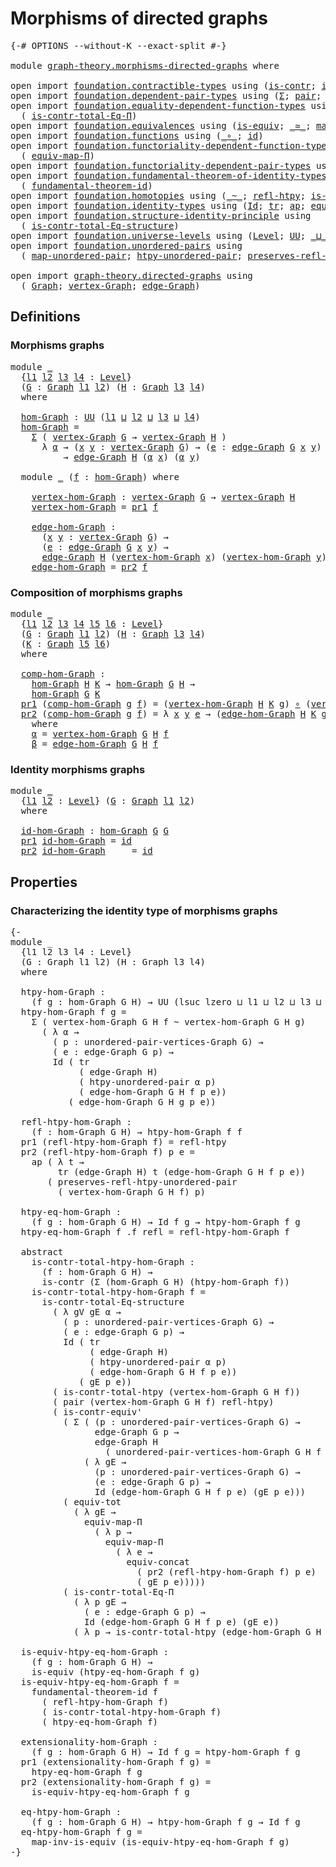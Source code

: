 # Morphisms of directed graphs

<pre class="Agda"><a id="41" class="Symbol">{-#</a> <a id="45" class="Keyword">OPTIONS</a> <a id="53" class="Pragma">--without-K</a> <a id="65" class="Pragma">--exact-split</a> <a id="79" class="Symbol">#-}</a>

<a id="84" class="Keyword">module</a> <a id="91" href="graph-theory.morphisms-directed-graphs.html" class="Module">graph-theory.morphisms-directed-graphs</a> <a id="130" class="Keyword">where</a>

<a id="137" class="Keyword">open</a> <a id="142" class="Keyword">import</a> <a id="149" href="foundation.contractible-types.html" class="Module">foundation.contractible-types</a> <a id="179" class="Keyword">using</a> <a id="185" class="Symbol">(</a><a id="186" href="foundation-core.contractible-types.html#1006" class="Function">is-contr</a><a id="194" class="Symbol">;</a> <a id="196" href="foundation-core.contractible-types.html#3813" class="Function">is-contr-equiv&#39;</a><a id="211" class="Symbol">)</a>
<a id="213" class="Keyword">open</a> <a id="218" class="Keyword">import</a> <a id="225" href="foundation.dependent-pair-types.html" class="Module">foundation.dependent-pair-types</a> <a id="257" class="Keyword">using</a> <a id="263" class="Symbol">(</a><a id="264" href="foundation-core.dependent-pair-types.html#515" class="Record">Σ</a><a id="265" class="Symbol">;</a> <a id="267" href="foundation-core.dependent-pair-types.html#588" class="InductiveConstructor">pair</a><a id="271" class="Symbol">;</a> <a id="273" href="foundation-core.dependent-pair-types.html#605" class="Field">pr1</a><a id="276" class="Symbol">;</a> <a id="278" href="foundation-core.dependent-pair-types.html#617" class="Field">pr2</a><a id="281" class="Symbol">)</a>
<a id="283" class="Keyword">open</a> <a id="288" class="Keyword">import</a> <a id="295" href="foundation.equality-dependent-function-types.html" class="Module">foundation.equality-dependent-function-types</a> <a id="340" class="Keyword">using</a>
  <a id="348" class="Symbol">(</a> <a id="350" href="foundation.equality-dependent-function-types.html#1026" class="Function">is-contr-total-Eq-Π</a><a id="369" class="Symbol">)</a>
<a id="371" class="Keyword">open</a> <a id="376" class="Keyword">import</a> <a id="383" href="foundation.equivalences.html" class="Module">foundation.equivalences</a> <a id="407" class="Keyword">using</a> <a id="413" class="Symbol">(</a><a id="414" href="foundation-core.equivalences.html#1556" class="Function">is-equiv</a><a id="422" class="Symbol">;</a> <a id="424" href="foundation-core.equivalences.html#1621" class="Function Operator">_≃_</a><a id="427" class="Symbol">;</a> <a id="429" href="foundation-core.equivalences.html#4187" class="Function">map-inv-is-equiv</a><a id="445" class="Symbol">)</a>
<a id="447" class="Keyword">open</a> <a id="452" class="Keyword">import</a> <a id="459" href="foundation.functions.html" class="Module">foundation.functions</a> <a id="480" class="Keyword">using</a> <a id="486" class="Symbol">(</a><a id="487" href="foundation-core.functions.html#420" class="Function Operator">_∘_</a><a id="490" class="Symbol">;</a> <a id="492" href="foundation-core.functions.html#322" class="Function">id</a><a id="494" class="Symbol">)</a>
<a id="496" class="Keyword">open</a> <a id="501" class="Keyword">import</a> <a id="508" href="foundation.functoriality-dependent-function-types.html" class="Module">foundation.functoriality-dependent-function-types</a> <a id="558" class="Keyword">using</a>
  <a id="566" class="Symbol">(</a> <a id="568" href="foundation-core.functoriality-dependent-function-types.html#2222" class="Function">equiv-map-Π</a><a id="579" class="Symbol">)</a>
<a id="581" class="Keyword">open</a> <a id="586" class="Keyword">import</a> <a id="593" href="foundation.functoriality-dependent-pair-types.html" class="Module">foundation.functoriality-dependent-pair-types</a> <a id="639" class="Keyword">using</a> <a id="645" class="Symbol">(</a><a id="646" href="foundation-core.functoriality-dependent-pair-types.html#6817" class="Function">equiv-tot</a><a id="655" class="Symbol">)</a>
<a id="657" class="Keyword">open</a> <a id="662" class="Keyword">import</a> <a id="669" href="foundation.fundamental-theorem-of-identity-types.html" class="Module">foundation.fundamental-theorem-of-identity-types</a> <a id="718" class="Keyword">using</a>
  <a id="726" class="Symbol">(</a> <a id="728" href="foundation-core.fundamental-theorem-of-identity-types.html#1904" class="Function">fundamental-theorem-id</a><a id="750" class="Symbol">)</a>
<a id="752" class="Keyword">open</a> <a id="757" class="Keyword">import</a> <a id="764" href="foundation.homotopies.html" class="Module">foundation.homotopies</a> <a id="786" class="Keyword">using</a> <a id="792" class="Symbol">(</a><a id="793" href="foundation-core.homotopies.html#627" class="Function Operator">_~_</a><a id="796" class="Symbol">;</a> <a id="798" href="foundation-core.homotopies.html#741" class="Function">refl-htpy</a><a id="807" class="Symbol">;</a> <a id="809" href="foundation.homotopies.html#3155" class="Function">is-contr-total-htpy</a><a id="828" class="Symbol">)</a>
<a id="830" class="Keyword">open</a> <a id="835" class="Keyword">import</a> <a id="842" href="foundation.identity-types.html" class="Module">foundation.identity-types</a> <a id="868" class="Keyword">using</a> <a id="874" class="Symbol">(</a><a id="875" href="foundation-core.identity-types.html#1767" class="Datatype">Id</a><a id="877" class="Symbol">;</a> <a id="879" href="foundation-core.identity-types.html#5702" class="Function">tr</a><a id="881" class="Symbol">;</a> <a id="883" href="foundation-core.identity-types.html#4003" class="Function">ap</a><a id="885" class="Symbol">;</a> <a id="887" href="foundation.identity-types.html#1935" class="Function">equiv-concat</a><a id="899" class="Symbol">;</a> <a id="901" href="foundation-core.identity-types.html#1820" class="InductiveConstructor">refl</a><a id="905" class="Symbol">)</a>
<a id="907" class="Keyword">open</a> <a id="912" class="Keyword">import</a> <a id="919" href="foundation.structure-identity-principle.html" class="Module">foundation.structure-identity-principle</a> <a id="959" class="Keyword">using</a>
  <a id="967" class="Symbol">(</a> <a id="969" href="foundation.structure-identity-principle.html#1355" class="Function">is-contr-total-Eq-structure</a><a id="996" class="Symbol">)</a>
<a id="998" class="Keyword">open</a> <a id="1003" class="Keyword">import</a> <a id="1010" href="foundation.universe-levels.html" class="Module">foundation.universe-levels</a> <a id="1037" class="Keyword">using</a> <a id="1043" class="Symbol">(</a><a id="1044" href="Agda.Primitive.html#597" class="Postulate">Level</a><a id="1049" class="Symbol">;</a> <a id="1051" href="foundation-core.universe-levels.html#235" class="Primitive">UU</a><a id="1053" class="Symbol">;</a> <a id="1055" href="Agda.Primitive.html#810" class="Primitive Operator">_⊔_</a><a id="1058" class="Symbol">;</a> <a id="1060" href="Agda.Primitive.html#780" class="Primitive">lsuc</a><a id="1064" class="Symbol">;</a> <a id="1066" href="Agda.Primitive.html#764" class="Primitive">lzero</a><a id="1071" class="Symbol">)</a>
<a id="1073" class="Keyword">open</a> <a id="1078" class="Keyword">import</a> <a id="1085" href="foundation.unordered-pairs.html" class="Module">foundation.unordered-pairs</a> <a id="1112" class="Keyword">using</a>
  <a id="1120" class="Symbol">(</a> <a id="1122" href="foundation.unordered-pairs.html#7787" class="Function">map-unordered-pair</a><a id="1140" class="Symbol">;</a> <a id="1142" href="foundation.unordered-pairs.html#8419" class="Function">htpy-unordered-pair</a><a id="1161" class="Symbol">;</a> <a id="1163" href="foundation.unordered-pairs.html#8740" class="Function">preserves-refl-htpy-unordered-pair</a><a id="1197" class="Symbol">)</a>

<a id="1200" class="Keyword">open</a> <a id="1205" class="Keyword">import</a> <a id="1212" href="graph-theory.directed-graphs.html" class="Module">graph-theory.directed-graphs</a> <a id="1241" class="Keyword">using</a>
  <a id="1249" class="Symbol">(</a> <a id="1251" href="graph-theory.directed-graphs.html#483" class="Function">Graph</a><a id="1256" class="Symbol">;</a> <a id="1258" href="graph-theory.directed-graphs.html#635" class="Function">vertex-Graph</a><a id="1270" class="Symbol">;</a> <a id="1272" href="graph-theory.directed-graphs.html#682" class="Function">edge-Graph</a><a id="1282" class="Symbol">)</a>
</pre>
## Definitions

### Morphisms graphs

<pre class="Agda"><a id="1335" class="Keyword">module</a> <a id="1342" href="graph-theory.morphisms-directed-graphs.html#1342" class="Module">_</a>
  <a id="1346" class="Symbol">{</a><a id="1347" href="graph-theory.morphisms-directed-graphs.html#1347" class="Bound">l1</a> <a id="1350" href="graph-theory.morphisms-directed-graphs.html#1350" class="Bound">l2</a> <a id="1353" href="graph-theory.morphisms-directed-graphs.html#1353" class="Bound">l3</a> <a id="1356" href="graph-theory.morphisms-directed-graphs.html#1356" class="Bound">l4</a> <a id="1359" class="Symbol">:</a> <a id="1361" href="Agda.Primitive.html#597" class="Postulate">Level</a><a id="1366" class="Symbol">}</a>
  <a id="1370" class="Symbol">(</a><a id="1371" href="graph-theory.morphisms-directed-graphs.html#1371" class="Bound">G</a> <a id="1373" class="Symbol">:</a> <a id="1375" href="graph-theory.directed-graphs.html#483" class="Function">Graph</a> <a id="1381" href="graph-theory.morphisms-directed-graphs.html#1347" class="Bound">l1</a> <a id="1384" href="graph-theory.morphisms-directed-graphs.html#1350" class="Bound">l2</a><a id="1386" class="Symbol">)</a> <a id="1388" class="Symbol">(</a><a id="1389" href="graph-theory.morphisms-directed-graphs.html#1389" class="Bound">H</a> <a id="1391" class="Symbol">:</a> <a id="1393" href="graph-theory.directed-graphs.html#483" class="Function">Graph</a> <a id="1399" href="graph-theory.morphisms-directed-graphs.html#1353" class="Bound">l3</a> <a id="1402" href="graph-theory.morphisms-directed-graphs.html#1356" class="Bound">l4</a><a id="1404" class="Symbol">)</a>
  <a id="1408" class="Keyword">where</a>

  <a id="1417" href="graph-theory.morphisms-directed-graphs.html#1417" class="Function">hom-Graph</a> <a id="1427" class="Symbol">:</a> <a id="1429" href="foundation-core.universe-levels.html#235" class="Primitive">UU</a> <a id="1432" class="Symbol">(</a><a id="1433" href="graph-theory.morphisms-directed-graphs.html#1347" class="Bound">l1</a> <a id="1436" href="Agda.Primitive.html#810" class="Primitive Operator">⊔</a> <a id="1438" href="graph-theory.morphisms-directed-graphs.html#1350" class="Bound">l2</a> <a id="1441" href="Agda.Primitive.html#810" class="Primitive Operator">⊔</a> <a id="1443" href="graph-theory.morphisms-directed-graphs.html#1353" class="Bound">l3</a> <a id="1446" href="Agda.Primitive.html#810" class="Primitive Operator">⊔</a> <a id="1448" href="graph-theory.morphisms-directed-graphs.html#1356" class="Bound">l4</a><a id="1450" class="Symbol">)</a>
  <a id="1454" href="graph-theory.morphisms-directed-graphs.html#1417" class="Function">hom-Graph</a> <a id="1464" class="Symbol">=</a>
    <a id="1470" href="foundation-core.dependent-pair-types.html#515" class="Record">Σ</a> <a id="1472" class="Symbol">(</a> <a id="1474" href="graph-theory.directed-graphs.html#635" class="Function">vertex-Graph</a> <a id="1487" href="graph-theory.morphisms-directed-graphs.html#1371" class="Bound">G</a> <a id="1489" class="Symbol">→</a> <a id="1491" href="graph-theory.directed-graphs.html#635" class="Function">vertex-Graph</a> <a id="1504" href="graph-theory.morphisms-directed-graphs.html#1389" class="Bound">H</a> <a id="1506" class="Symbol">)</a>
      <a id="1514" class="Symbol">λ</a> <a id="1516" href="graph-theory.morphisms-directed-graphs.html#1516" class="Bound">α</a> <a id="1518" class="Symbol">→</a> <a id="1520" class="Symbol">(</a><a id="1521" href="graph-theory.morphisms-directed-graphs.html#1521" class="Bound">x</a> <a id="1523" href="graph-theory.morphisms-directed-graphs.html#1523" class="Bound">y</a> <a id="1525" class="Symbol">:</a> <a id="1527" href="graph-theory.directed-graphs.html#635" class="Function">vertex-Graph</a> <a id="1540" href="graph-theory.morphisms-directed-graphs.html#1371" class="Bound">G</a><a id="1541" class="Symbol">)</a> <a id="1543" class="Symbol">→</a> <a id="1545" class="Symbol">(</a><a id="1546" href="graph-theory.morphisms-directed-graphs.html#1546" class="Bound">e</a> <a id="1548" class="Symbol">:</a> <a id="1550" href="graph-theory.directed-graphs.html#682" class="Function">edge-Graph</a> <a id="1561" href="graph-theory.morphisms-directed-graphs.html#1371" class="Bound">G</a> <a id="1563" href="graph-theory.morphisms-directed-graphs.html#1521" class="Bound">x</a> <a id="1565" href="graph-theory.morphisms-directed-graphs.html#1523" class="Bound">y</a><a id="1566" class="Symbol">)</a>
          <a id="1578" class="Symbol">→</a> <a id="1580" href="graph-theory.directed-graphs.html#682" class="Function">edge-Graph</a> <a id="1591" href="graph-theory.morphisms-directed-graphs.html#1389" class="Bound">H</a> <a id="1593" class="Symbol">(</a><a id="1594" href="graph-theory.morphisms-directed-graphs.html#1516" class="Bound">α</a> <a id="1596" href="graph-theory.morphisms-directed-graphs.html#1521" class="Bound">x</a><a id="1597" class="Symbol">)</a> <a id="1599" class="Symbol">(</a><a id="1600" href="graph-theory.morphisms-directed-graphs.html#1516" class="Bound">α</a> <a id="1602" href="graph-theory.morphisms-directed-graphs.html#1523" class="Bound">y</a><a id="1603" class="Symbol">)</a>

  <a id="1608" class="Keyword">module</a> <a id="1615" href="graph-theory.morphisms-directed-graphs.html#1615" class="Module">_</a> <a id="1617" class="Symbol">(</a><a id="1618" href="graph-theory.morphisms-directed-graphs.html#1618" class="Bound">f</a> <a id="1620" class="Symbol">:</a> <a id="1622" href="graph-theory.morphisms-directed-graphs.html#1417" class="Function">hom-Graph</a><a id="1631" class="Symbol">)</a> <a id="1633" class="Keyword">where</a>

    <a id="1644" href="graph-theory.morphisms-directed-graphs.html#1644" class="Function">vertex-hom-Graph</a> <a id="1661" class="Symbol">:</a> <a id="1663" href="graph-theory.directed-graphs.html#635" class="Function">vertex-Graph</a> <a id="1676" href="graph-theory.morphisms-directed-graphs.html#1371" class="Bound">G</a> <a id="1678" class="Symbol">→</a> <a id="1680" href="graph-theory.directed-graphs.html#635" class="Function">vertex-Graph</a> <a id="1693" href="graph-theory.morphisms-directed-graphs.html#1389" class="Bound">H</a>
    <a id="1699" href="graph-theory.morphisms-directed-graphs.html#1644" class="Function">vertex-hom-Graph</a> <a id="1716" class="Symbol">=</a> <a id="1718" href="foundation-core.dependent-pair-types.html#605" class="Field">pr1</a> <a id="1722" href="graph-theory.morphisms-directed-graphs.html#1618" class="Bound">f</a>

    <a id="1729" href="graph-theory.morphisms-directed-graphs.html#1729" class="Function">edge-hom-Graph</a> <a id="1744" class="Symbol">:</a>
      <a id="1752" class="Symbol">(</a><a id="1753" href="graph-theory.morphisms-directed-graphs.html#1753" class="Bound">x</a> <a id="1755" href="graph-theory.morphisms-directed-graphs.html#1755" class="Bound">y</a> <a id="1757" class="Symbol">:</a> <a id="1759" href="graph-theory.directed-graphs.html#635" class="Function">vertex-Graph</a> <a id="1772" href="graph-theory.morphisms-directed-graphs.html#1371" class="Bound">G</a><a id="1773" class="Symbol">)</a> <a id="1775" class="Symbol">→</a>
      <a id="1783" class="Symbol">(</a><a id="1784" href="graph-theory.morphisms-directed-graphs.html#1784" class="Bound">e</a> <a id="1786" class="Symbol">:</a> <a id="1788" href="graph-theory.directed-graphs.html#682" class="Function">edge-Graph</a> <a id="1799" href="graph-theory.morphisms-directed-graphs.html#1371" class="Bound">G</a> <a id="1801" href="graph-theory.morphisms-directed-graphs.html#1753" class="Bound">x</a> <a id="1803" href="graph-theory.morphisms-directed-graphs.html#1755" class="Bound">y</a><a id="1804" class="Symbol">)</a> <a id="1806" class="Symbol">→</a>
      <a id="1814" href="graph-theory.directed-graphs.html#682" class="Function">edge-Graph</a> <a id="1825" href="graph-theory.morphisms-directed-graphs.html#1389" class="Bound">H</a> <a id="1827" class="Symbol">(</a><a id="1828" href="graph-theory.morphisms-directed-graphs.html#1644" class="Function">vertex-hom-Graph</a> <a id="1845" href="graph-theory.morphisms-directed-graphs.html#1753" class="Bound">x</a><a id="1846" class="Symbol">)</a> <a id="1848" class="Symbol">(</a><a id="1849" href="graph-theory.morphisms-directed-graphs.html#1644" class="Function">vertex-hom-Graph</a> <a id="1866" href="graph-theory.morphisms-directed-graphs.html#1755" class="Bound">y</a><a id="1867" class="Symbol">)</a>
    <a id="1873" href="graph-theory.morphisms-directed-graphs.html#1729" class="Function">edge-hom-Graph</a> <a id="1888" class="Symbol">=</a> <a id="1890" href="foundation-core.dependent-pair-types.html#617" class="Field">pr2</a> <a id="1894" href="graph-theory.morphisms-directed-graphs.html#1618" class="Bound">f</a>
</pre>
### Composition of morphisms graphs

<pre class="Agda">
<a id="1947" class="Keyword">module</a> <a id="1954" href="graph-theory.morphisms-directed-graphs.html#1954" class="Module">_</a>
  <a id="1958" class="Symbol">{</a><a id="1959" href="graph-theory.morphisms-directed-graphs.html#1959" class="Bound">l1</a> <a id="1962" href="graph-theory.morphisms-directed-graphs.html#1962" class="Bound">l2</a> <a id="1965" href="graph-theory.morphisms-directed-graphs.html#1965" class="Bound">l3</a> <a id="1968" href="graph-theory.morphisms-directed-graphs.html#1968" class="Bound">l4</a> <a id="1971" href="graph-theory.morphisms-directed-graphs.html#1971" class="Bound">l5</a> <a id="1974" href="graph-theory.morphisms-directed-graphs.html#1974" class="Bound">l6</a> <a id="1977" class="Symbol">:</a> <a id="1979" href="Agda.Primitive.html#597" class="Postulate">Level</a><a id="1984" class="Symbol">}</a>
  <a id="1988" class="Symbol">(</a><a id="1989" href="graph-theory.morphisms-directed-graphs.html#1989" class="Bound">G</a> <a id="1991" class="Symbol">:</a> <a id="1993" href="graph-theory.directed-graphs.html#483" class="Function">Graph</a> <a id="1999" href="graph-theory.morphisms-directed-graphs.html#1959" class="Bound">l1</a> <a id="2002" href="graph-theory.morphisms-directed-graphs.html#1962" class="Bound">l2</a><a id="2004" class="Symbol">)</a> <a id="2006" class="Symbol">(</a><a id="2007" href="graph-theory.morphisms-directed-graphs.html#2007" class="Bound">H</a> <a id="2009" class="Symbol">:</a> <a id="2011" href="graph-theory.directed-graphs.html#483" class="Function">Graph</a> <a id="2017" href="graph-theory.morphisms-directed-graphs.html#1965" class="Bound">l3</a> <a id="2020" href="graph-theory.morphisms-directed-graphs.html#1968" class="Bound">l4</a><a id="2022" class="Symbol">)</a>
  <a id="2026" class="Symbol">(</a><a id="2027" href="graph-theory.morphisms-directed-graphs.html#2027" class="Bound">K</a> <a id="2029" class="Symbol">:</a> <a id="2031" href="graph-theory.directed-graphs.html#483" class="Function">Graph</a> <a id="2037" href="graph-theory.morphisms-directed-graphs.html#1971" class="Bound">l5</a> <a id="2040" href="graph-theory.morphisms-directed-graphs.html#1974" class="Bound">l6</a><a id="2042" class="Symbol">)</a>
  <a id="2046" class="Keyword">where</a>

  <a id="2055" href="graph-theory.morphisms-directed-graphs.html#2055" class="Function">comp-hom-Graph</a> <a id="2070" class="Symbol">:</a>
    <a id="2076" href="graph-theory.morphisms-directed-graphs.html#1417" class="Function">hom-Graph</a> <a id="2086" href="graph-theory.morphisms-directed-graphs.html#2007" class="Bound">H</a> <a id="2088" href="graph-theory.morphisms-directed-graphs.html#2027" class="Bound">K</a> <a id="2090" class="Symbol">→</a> <a id="2092" href="graph-theory.morphisms-directed-graphs.html#1417" class="Function">hom-Graph</a> <a id="2102" href="graph-theory.morphisms-directed-graphs.html#1989" class="Bound">G</a> <a id="2104" href="graph-theory.morphisms-directed-graphs.html#2007" class="Bound">H</a> <a id="2106" class="Symbol">→</a>
    <a id="2112" href="graph-theory.morphisms-directed-graphs.html#1417" class="Function">hom-Graph</a> <a id="2122" href="graph-theory.morphisms-directed-graphs.html#1989" class="Bound">G</a> <a id="2124" href="graph-theory.morphisms-directed-graphs.html#2027" class="Bound">K</a>
  <a id="2128" href="foundation-core.dependent-pair-types.html#605" class="Field">pr1</a> <a id="2132" class="Symbol">(</a><a id="2133" href="graph-theory.morphisms-directed-graphs.html#2055" class="Function">comp-hom-Graph</a> <a id="2148" href="graph-theory.morphisms-directed-graphs.html#2148" class="Bound">g</a> <a id="2150" href="graph-theory.morphisms-directed-graphs.html#2150" class="Bound">f</a><a id="2151" class="Symbol">)</a> <a id="2153" class="Symbol">=</a> <a id="2155" class="Symbol">(</a><a id="2156" href="graph-theory.morphisms-directed-graphs.html#1644" class="Function">vertex-hom-Graph</a> <a id="2173" href="graph-theory.morphisms-directed-graphs.html#2007" class="Bound">H</a> <a id="2175" href="graph-theory.morphisms-directed-graphs.html#2027" class="Bound">K</a> <a id="2177" href="graph-theory.morphisms-directed-graphs.html#2148" class="Bound">g</a><a id="2178" class="Symbol">)</a> <a id="2180" href="foundation-core.functions.html#420" class="Function Operator">∘</a> <a id="2182" class="Symbol">(</a><a id="2183" href="graph-theory.morphisms-directed-graphs.html#1644" class="Function">vertex-hom-Graph</a> <a id="2200" href="graph-theory.morphisms-directed-graphs.html#1989" class="Bound">G</a> <a id="2202" href="graph-theory.morphisms-directed-graphs.html#2007" class="Bound">H</a> <a id="2204" href="graph-theory.morphisms-directed-graphs.html#2150" class="Bound">f</a><a id="2205" class="Symbol">)</a>
  <a id="2209" href="foundation-core.dependent-pair-types.html#617" class="Field">pr2</a> <a id="2213" class="Symbol">(</a><a id="2214" href="graph-theory.morphisms-directed-graphs.html#2055" class="Function">comp-hom-Graph</a> <a id="2229" href="graph-theory.morphisms-directed-graphs.html#2229" class="Bound">g</a> <a id="2231" href="graph-theory.morphisms-directed-graphs.html#2231" class="Bound">f</a><a id="2232" class="Symbol">)</a> <a id="2234" class="Symbol">=</a> <a id="2236" class="Symbol">λ</a> <a id="2238" href="graph-theory.morphisms-directed-graphs.html#2238" class="Bound">x</a> <a id="2240" href="graph-theory.morphisms-directed-graphs.html#2240" class="Bound">y</a> <a id="2242" href="graph-theory.morphisms-directed-graphs.html#2242" class="Bound">e</a> <a id="2244" class="Symbol">→</a> <a id="2246" class="Symbol">(</a><a id="2247" href="graph-theory.morphisms-directed-graphs.html#1729" class="Function">edge-hom-Graph</a> <a id="2262" href="graph-theory.morphisms-directed-graphs.html#2007" class="Bound">H</a> <a id="2264" href="graph-theory.morphisms-directed-graphs.html#2027" class="Bound">K</a> <a id="2266" href="graph-theory.morphisms-directed-graphs.html#2229" class="Bound">g</a><a id="2267" class="Symbol">)</a> <a id="2269" class="Symbol">(</a><a id="2270" href="graph-theory.morphisms-directed-graphs.html#2305" class="Function">α</a> <a id="2272" href="graph-theory.morphisms-directed-graphs.html#2238" class="Bound">x</a><a id="2273" class="Symbol">)</a> <a id="2275" class="Symbol">(</a><a id="2276" href="graph-theory.morphisms-directed-graphs.html#2305" class="Function">α</a> <a id="2278" href="graph-theory.morphisms-directed-graphs.html#2240" class="Bound">y</a><a id="2279" class="Symbol">)</a> <a id="2281" class="Symbol">(</a><a id="2282" href="graph-theory.morphisms-directed-graphs.html#2336" class="Function">β</a> <a id="2284" href="graph-theory.morphisms-directed-graphs.html#2238" class="Bound">x</a> <a id="2286" href="graph-theory.morphisms-directed-graphs.html#2240" class="Bound">y</a> <a id="2288" href="graph-theory.morphisms-directed-graphs.html#2242" class="Bound">e</a><a id="2289" class="Symbol">)</a>
    <a id="2295" class="Keyword">where</a>
    <a id="2305" href="graph-theory.morphisms-directed-graphs.html#2305" class="Function">α</a> <a id="2307" class="Symbol">=</a> <a id="2309" href="graph-theory.morphisms-directed-graphs.html#1644" class="Function">vertex-hom-Graph</a> <a id="2326" href="graph-theory.morphisms-directed-graphs.html#1989" class="Bound">G</a> <a id="2328" href="graph-theory.morphisms-directed-graphs.html#2007" class="Bound">H</a> <a id="2330" href="graph-theory.morphisms-directed-graphs.html#2231" class="Bound">f</a>
    <a id="2336" href="graph-theory.morphisms-directed-graphs.html#2336" class="Function">β</a> <a id="2338" class="Symbol">=</a> <a id="2340" href="graph-theory.morphisms-directed-graphs.html#1729" class="Function">edge-hom-Graph</a> <a id="2355" href="graph-theory.morphisms-directed-graphs.html#1989" class="Bound">G</a> <a id="2357" href="graph-theory.morphisms-directed-graphs.html#2007" class="Bound">H</a> <a id="2359" href="graph-theory.morphisms-directed-graphs.html#2231" class="Bound">f</a>
</pre>
### Identity morphisms graphs

<pre class="Agda"><a id="2405" class="Keyword">module</a> <a id="2412" href="graph-theory.morphisms-directed-graphs.html#2412" class="Module">_</a>
  <a id="2416" class="Symbol">{</a><a id="2417" href="graph-theory.morphisms-directed-graphs.html#2417" class="Bound">l1</a> <a id="2420" href="graph-theory.morphisms-directed-graphs.html#2420" class="Bound">l2</a> <a id="2423" class="Symbol">:</a> <a id="2425" href="Agda.Primitive.html#597" class="Postulate">Level</a><a id="2430" class="Symbol">}</a> <a id="2432" class="Symbol">(</a><a id="2433" href="graph-theory.morphisms-directed-graphs.html#2433" class="Bound">G</a> <a id="2435" class="Symbol">:</a> <a id="2437" href="graph-theory.directed-graphs.html#483" class="Function">Graph</a> <a id="2443" href="graph-theory.morphisms-directed-graphs.html#2417" class="Bound">l1</a> <a id="2446" href="graph-theory.morphisms-directed-graphs.html#2420" class="Bound">l2</a><a id="2448" class="Symbol">)</a>
  <a id="2452" class="Keyword">where</a>

  <a id="2461" href="graph-theory.morphisms-directed-graphs.html#2461" class="Function">id-hom-Graph</a> <a id="2474" class="Symbol">:</a> <a id="2476" href="graph-theory.morphisms-directed-graphs.html#1417" class="Function">hom-Graph</a> <a id="2486" href="graph-theory.morphisms-directed-graphs.html#2433" class="Bound">G</a> <a id="2488" href="graph-theory.morphisms-directed-graphs.html#2433" class="Bound">G</a>
  <a id="2492" href="foundation-core.dependent-pair-types.html#605" class="Field">pr1</a> <a id="2496" href="graph-theory.morphisms-directed-graphs.html#2461" class="Function">id-hom-Graph</a> <a id="2509" class="Symbol">=</a> <a id="2511" href="foundation-core.functions.html#322" class="Function">id</a>
  <a id="2516" href="foundation-core.dependent-pair-types.html#617" class="Field">pr2</a> <a id="2520" href="graph-theory.morphisms-directed-graphs.html#2461" class="Function">id-hom-Graph</a> <a id="2533" class="Symbol">_</a> <a id="2535" class="Symbol">_</a> <a id="2537" class="Symbol">=</a> <a id="2539" href="foundation-core.functions.html#322" class="Function">id</a>
</pre>

## Properties

### Characterizing the identity type of morphisms graphs

<pre class="Agda"><a id="2629" class="Comment">{-
module _
  {l1 l2 l3 l4 : Level}
  (G : Graph l1 l2) (H : Graph l3 l4)
  where

  htpy-hom-Graph :
    (f g : hom-Graph G H) → UU (lsuc lzero ⊔ l1 ⊔ l2 ⊔ l3 ⊔ l4)
  htpy-hom-Graph f g =
    Σ ( vertex-hom-Graph G H f ~ vertex-hom-Graph G H g)
      ( λ α →
        ( p : unordered-pair-vertices-Graph G) →
        ( e : edge-Graph G p) →
        Id ( tr
             ( edge-Graph H)
             ( htpy-unordered-pair α p)
             ( edge-hom-Graph G H f p e))
           ( edge-hom-Graph G H g p e))

  refl-htpy-hom-Graph :
    (f : hom-Graph G H) → htpy-hom-Graph f f
  pr1 (refl-htpy-hom-Graph f) = refl-htpy
  pr2 (refl-htpy-hom-Graph f) p e =
    ap ( λ t →
         tr (edge-Graph H) t (edge-hom-Graph G H f p e))
       ( preserves-refl-htpy-unordered-pair
         ( vertex-hom-Graph G H f) p)

  htpy-eq-hom-Graph :
    (f g : hom-Graph G H) → Id f g → htpy-hom-Graph f g
  htpy-eq-hom-Graph f .f refl = refl-htpy-hom-Graph f

  abstract
    is-contr-total-htpy-hom-Graph :
      (f : hom-Graph G H) →
      is-contr (Σ (hom-Graph G H) (htpy-hom-Graph f))
    is-contr-total-htpy-hom-Graph f =
      is-contr-total-Eq-structure
        ( λ gV gE α →
          ( p : unordered-pair-vertices-Graph G) →
          ( e : edge-Graph G p) →
          Id ( tr
               ( edge-Graph H)
               ( htpy-unordered-pair α p)
               ( edge-hom-Graph G H f p e))
             ( gE p e))
        ( is-contr-total-htpy (vertex-hom-Graph G H f))
        ( pair (vertex-hom-Graph G H f) refl-htpy)
        ( is-contr-equiv&#39;
          ( Σ ( (p : unordered-pair-vertices-Graph G) →
                edge-Graph G p →
                edge-Graph H
                  ( unordered-pair-vertices-hom-Graph G H f p))
              ( λ gE →
                (p : unordered-pair-vertices-Graph G) →
                (e : edge-Graph G p) →
                Id (edge-hom-Graph G H f p e) (gE p e)))
          ( equiv-tot
            ( λ gE →
              equiv-map-Π
                ( λ p →
                  equiv-map-Π
                    ( λ e →
                      equiv-concat
                        ( pr2 (refl-htpy-hom-Graph f) p e)
                        ( gE p e)))))
          ( is-contr-total-Eq-Π
            ( λ p gE →
              ( e : edge-Graph G p) →
              Id (edge-hom-Graph G H f p e) (gE e))
            ( λ p → is-contr-total-htpy (edge-hom-Graph G H f p))))

  is-equiv-htpy-eq-hom-Graph :
    (f g : hom-Graph G H) →
    is-equiv (htpy-eq-hom-Graph f g)
  is-equiv-htpy-eq-hom-Graph f =
    fundamental-theorem-id f
      ( refl-htpy-hom-Graph f)
      ( is-contr-total-htpy-hom-Graph f)
      ( htpy-eq-hom-Graph f)

  extensionality-hom-Graph :
    (f g : hom-Graph G H) → Id f g ≃ htpy-hom-Graph f g
  pr1 (extensionality-hom-Graph f g) =
    htpy-eq-hom-Graph f g
  pr2 (extensionality-hom-Graph f g) =
    is-equiv-htpy-eq-hom-Graph f g

  eq-htpy-hom-Graph :
    (f g : hom-Graph G H) → htpy-hom-Graph f g → Id f g
  eq-htpy-hom-Graph f g =
    map-inv-is-equiv (is-equiv-htpy-eq-hom-Graph f g)
-}</a>
</pre>